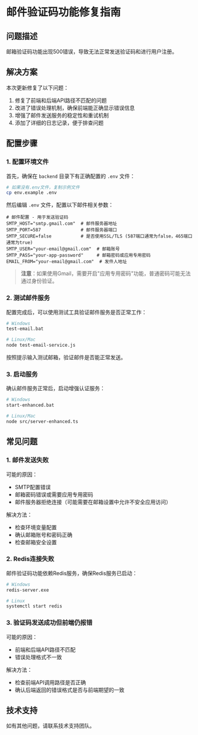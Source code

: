 # 邮件验证码功能修复指南

## 问题描述

邮箱验证码功能出现500错误，导致无法正常发送验证码和进行用户注册。

## 解决方案

本次更新修复了以下问题：

1. 修复了前端和后端API路径不匹配的问题
2. 改进了错误处理机制，确保前端能正确显示错误信息
3. 增强了邮件发送服务的稳定性和重试机制
4. 添加了详细的日志记录，便于排查问题

## 配置步骤

### 1. 配置环境文件

首先，确保在 `backend` 目录下有正确配置的 `.env` 文件：

```bash
# 如果没有.env文件，复制示例文件
cp env.example .env
```

然后编辑 `.env` 文件，配置以下邮件相关参数：

```
# 邮件配置 - 用于发送验证码
SMTP_HOST="smtp.gmail.com"  # 邮件服务器地址
SMTP_PORT=587               # 邮件服务器端口
SMTP_SECURE=false           # 是否使用SSL/TLS (587端口通常为false，465端口通常为true)
SMTP_USER="your-email@gmail.com"  # 邮箱账号
SMTP_PASS="your-app-password"     # 邮箱密码或应用专用密码
EMAIL_FROM="your-email@gmail.com"  # 发件人地址
```

> **注意**：如果使用Gmail，需要开启"应用专用密码"功能，普通密码可能无法通过身份验证。

### 2. 测试邮件服务

配置完成后，可以使用测试工具验证邮件服务是否正常工作：

```bash
# Windows
test-email.bat

# Linux/Mac
node test-email-service.js
```

按照提示输入测试邮箱，验证邮件是否能正常发送。

### 3. 启动服务

确认邮件服务正常后，启动增强认证服务：

```bash
# Windows
start-enhanced.bat

# Linux/Mac
node src/server-enhanced.ts
```

## 常见问题

### 1. 邮件发送失败

可能的原因：
- SMTP配置错误
- 邮箱密码错误或需要应用专用密码
- 邮件服务器拒绝连接（可能需要在邮箱设置中允许不安全应用访问）

解决方法：
- 检查环境变量配置
- 确认邮箱账号和密码正确
- 检查邮箱安全设置

### 2. Redis连接失败

邮件验证码功能依赖Redis服务，确保Redis服务已启动：

```bash
# Windows
redis-server.exe

# Linux
systemctl start redis
```

### 3. 验证码发送成功但前端仍报错

可能的原因：
- 前端和后端API路径不匹配
- 错误处理格式不一致

解决方法：
- 检查前端API调用路径是否正确
- 确认后端返回的错误格式是否与前端期望的一致

## 技术支持

如有其他问题，请联系技术支持团队。 